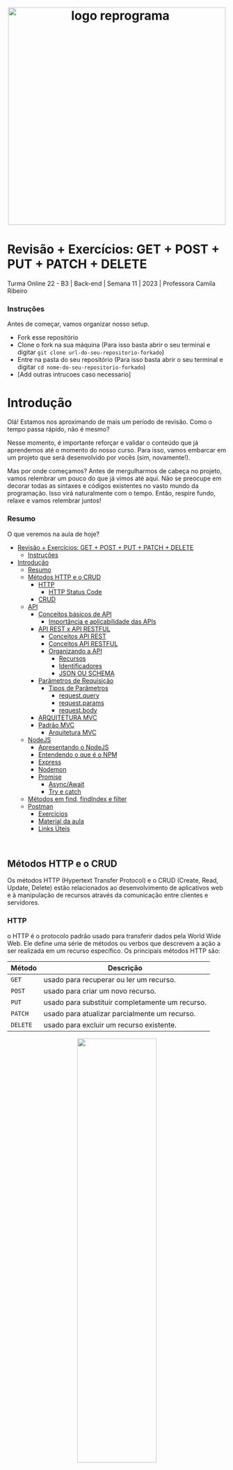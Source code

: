 <h1 align="center">
  <img src="assets/reprograma-fundos-claros.png" alt="logo reprograma" width="500">
</h1>

# Revisão + Exercícios: GET + POST + PUT + PATCH + DELETE

Turma Online 22 - B3 | Back-end | Semana 11 | 2023 | Professora Camila Ribeiro

### Instruções
Antes de começar, vamos organizar nosso setup.
* Fork esse repositório 
* Clone o fork na sua máquina (Para isso basta abrir o seu terminal e digitar `git clone url-do-seu-repositorio-forkado`)
* Entre na pasta do seu repositório (Para isso basta abrir o seu terminal e digitar `cd nome-do-seu-repositorio-forkado`)
* [Add outras intrucoes caso necessario]

# Introdução
Olá! Estamos nos aproximando de mais um período de revisão. Como o tempo passa rápido, não é mesmo?

Nesse momento, é importante reforçar e validar o conteúdo que já aprendemos até o momento do nosso curso. Para isso, vamos embarcar em um projeto que será desenvolvido por vocês (sim, novamente!).

Mas por onde começamos? Antes de mergulharmos de cabeça no projeto, vamos relembrar um pouco do que já vimos até aqui. Não se preocupe em decorar todas as sintaxes e códigos existentes no vasto mundo da programação. Isso virá naturalmente com o tempo. Então, respire fundo, relaxe e vamos relembrar juntos!

### Resumo
O que veremos na aula de hoje?




- [Revisão + Exercícios: GET + POST + PUT + PATCH + DELETE](#revisão--exercícios-get--post--put--patch--delete)
    - [Instruções](#instruções)
- [Introdução](#introdução)
    - [Resumo](#resumo)
  - [Métodos HTTP e o CRUD](#métodos-http-e-o-crud)
    - [HTTP](#http)
      - [HTTP Status Code](#http-status-code)
    - [CRUD](#crud)
  - [API](#api)
    - [Conceitos básicos de API](#conceitos-básicos-de-api)
      - [Importância e aplicabilidade das APIs](#importância-e-aplicabilidade-das-apis)
    - [API REST x API RESTFUL](#api-rest-x-api-restful)
      - [Conceitos API REST](#conceitos-api-rest)
      - [Conceitos API RESTFUL](#conceitos-api-restful)
      - [Organizando a API](#organizando-a-api)
        - [Recursos](#recursos)
        - [Identificadores](#identificadores)
        - [JSON OU SCHEMA](#json-ou-schema)
    - [Parâmetros de Requisição](#parâmetros-de-requisição)
      - [Tipos de Parâmetros](#tipos-de-parâmetros)
        - [request.query](#requestquery)
        - [request.params](#requestparams)
        - [request.body](#requestbody)
    - [ARQUITETURA MVC](#arquitetura-mvc)
    - [Padrão MVC](#padrão-mvc)
      - [Arquitetura MVC](#arquitetura-mvc-1)
  - [NodeJS](#nodejs)
      - [Apresentando o NodeJS](#apresentando-o-nodejs)
      - [Entendendo o que é o NPM](#entendendo-o-que-é-o-npm)
      - [Express](#express)
      - [Nodemon](#nodemon)
    - [Promise](#promise)
      - [Async/Await](#asyncawait)
      - [Try e catch](#try-e-catch)
  - [Métodos em find, findIndex e filter](#métodos-em-find-findindex-e-filter)
  - [Postman](#postman)
    - [Exercícios](#exercícios)
    - [Material da aula](#material-da-aula)
    - [Links Úteis](#links-úteis)


<br>

## Métodos HTTP e o CRUD

Os métodos HTTP (Hypertext Transfer Protocol) e o CRUD (Create, Read, Update, Delete) estão relacionados ao desenvolvimento de aplicativos web e à manipulação de recursos através da comunicação entre clientes e servidores.

### HTTP 

o HTTP é o protocolo padrão usado para transferir dados pela World Wide Web. Ele define uma série de métodos ou verbos que descrevem a ação a ser realizada em um recurso específico. Os principais métodos HTTP são:

| Método |  Descrição|
| --------- | ----------- |
| `GET` | usado para recuperar ou ler um recurso. |
| `POST` | usado para criar um novo recurso. |
| `PUT` | usado para substituir completamente um recurso. |
| `PATCH` | usado para atualizar parcialmente um recurso. |
| `DELETE` | usado para excluir um recurso existente. |

<p align="center">
<img src= "https://github.com/camisarp/Tres-Patas/assets/84551213/223f7a1f-5dd5-4d47-9e66-225661745535" width="60%" height="50%"/>
</p>

#### HTTP Status Code
Os código de status nos permitem saber se a solicitação que fizemos ao servidor foi um sucesso ou uma falha ou algo intermediário.

Eles são divididos em 5 grupos:

| Status |  Descrição|
| --------- | ----------- |
| `1xx` | Informativo: O servidor não concluiu totalmente a solicitação, ainda está pensando e em fase de transição. |
| `2xx` | Bem-sucedido: O servidor concluiu a solicitação com sucesso. |
| `3xx` | Redirecionamentos: este bloqueio é para redirecionamentos, significa que você solicitou um endereço, mas foi enviado para outro lugar. |
| `4xx` | Erros do cliente: há algum erro da sua parte. |
| `5xx` | Erros do servidor: há algum erro no lado do servidor. |

> Para as maes de CATs [Clica aqui <](https://http.cat/)

> Para as maes de DOGs [Clica aqui <](https://httpstatusdogs.com)

### CRUD
O CRUD é um sigla usado para descrever as quatro principais operações básicas que podem ser realizadas em um sistema de gerenciamento de banco de dados ou em um aplicativo que lida com dados persistentes. Essas operações são:

| Sigla | Método | Descrição |
| --- | --- | --- |
| `C` | `Create (Criar)` | criação de um novo recurso ou registro. |
| `R` | `Read  (Ler)` | leitura ou recuperação de um recurso existente ou registro.|
| `U` | `Update (Atualizar)` |  atualização de um recurso existente ou registro.|
| `D` | `Delete (Excluir)` | exclusão de um recurso existente ou registro.|

A relação entre os métodos HTTP e o CRUD é que os métodos HTTP fornecem a estrutura para realizar as operações CRUD em um aplicativo web. Cada método HTTP corresponde a uma ação CRUD específica, permitindo a criação, leitura, atualização e exclusão de recursos em um sistema ou banco de dados.

<p align="center">
<img src= "https://github.com/camisarp/Tres-Patas/assets/84551213/98c31d56-afce-4a1d-be6f-7cb18a106c4a" width="60%" height="50%"/>
</p>

***
## API

### Conceitos básicos de API 
API significa "Interface de Programação de Aplicações" e é uma maneira de diferentes sistemas de software se comunicarem. É como uma caixa de diálogo entre aplicativos, permitindo que eles compartilhem informações e funcionem juntos. As APIs facilitam a integração e a criação de novas funcionalidades sem precisar reinventar a roda.

#### Importância e aplicabilidade das APIs
As APIs são de extrema importância e têm ampla aplicabilidade na indústria de software. Elas permitem a integração de diferentes sistemas e aplicativos, possibilitando o compartilhamento de dados e funcionalidades entre eles. Isso impulsiona a inovação, aumenta a eficiência e a produtividade, facilita a criação de ecossistemas de desenvolvimento e promove a colaboração entre equipes e empresas. As APIs também são fundamentais para o desenvolvimento de aplicativos móveis, serviços em nuvem, integração de sistemas legados e criação de plataformas e ecossistemas de software.

### API REST x API RESTFUL

#### Conceitos API REST 
REST (Representational State Transfer) é um estilo arquitetural para o design de APIs. É baseado em um conjunto de princípios que definem como as solicitações e respostas devem ser feitas entre os sistemas. O REST utiliza os métodos padrão do protocolo HTTP, como GET, POST, PUT e DELETE, para realizar operações em recursos.

#### Conceitos API RESTFUL
Uma API é considerada RESTful quando segue os princípios do REST. Isso significa que ela utiliza os métodos HTTP corretos para cada tipo de operação (GET para recuperar informações, POST para criar novos recursos, PUT para atualizar recursos existentes e DELETE para remover recursos) e também utiliza corretamente os códigos de status HTTP para indicar o resultado de cada solicitação.

#### Organizando a API

##### Recursos
Na API temos uma coleção, por exemplo, em uma API como a da Steam teriamos uma coleção de jogos. Logo "Jogos" é um recurso nessa API.


##### Identificadores
Os recursos disponiveis em uma coleção são identificados pelo ID. No caso de jogos  ode ser o numero de serie. Com pessoas é o CPF e com livros é o ISNB.

##### JSON OU SCHEMA
O Json ou a Schema é a forma de apresentar os dados que estão em transito. Com o  chema as informações que estão indo ate o banco de dados. Aceta: boolean, numero, string, entre outros.

```
{
  "nome": "João",
  "idade": 30,
  "profissao": "engenheiro"
}
```

### Parâmetros de Requisição
Em uma API, os parâmetros de requisição são informações adicionais que podem ser enviadas juntamente com uma solicitação para uma API. Esses parâmetros fornecem dados extras para a API e podem ser usados para personalizar ou filtrar os resultados da solicitação.

#### Tipos de Parâmetros

##### request.query
NÃO faz parte do url e é passado no formato key=value. Esses parâmetros devem
ser definidos pela desenvolvedora da API.
Quando queremos criar filtros para fazer consultas na nossa aplicação, o ideal é
sempre usar o req.query. Quero filtrar por ano? Quero filtrar por cor? Por tipo? Por
diretor? Vamos usar a Query.
```
EX.: GET /musicas/findByArtista?artist=ladyGaga
```
##### request.params
São partes variáveis de um caminho de URI. Eles são tipicamente usados para apontar
para um recurso específico dentro de uma coleção. Um URL pode ter vários
parâmetros de caminho, cada um denotado com chaves { } OU dois pontos . Quando
quero filtrar/deletar/atualizar usando um identificador único (username, cpf, ID)
usamos o req.params;
```
EX.: GET /musicas/:id
```
##### request.body
É usado para enviar dados que serão cadastrados no banco, podem ser combinados
com query ou path params.
```
EX.: { "favorited": true}
```
***
### ARQUITETURA MVC
MVC é um padrão de arquitetura de software, separando sua aplicação em 3 camadas. A camada de interação do usuário(view), a camada de manipulação dos dados(model) e a camada de controle(controller) Já que estamos lidando com um projeto que tem somente backend, não lidaremos com as views, porém lidamos com as rotas(routes).

O MVC nada mais é que uma forma de organizar o nosso código. A separação de responsabilidades na arquitetura MVC traz os seguintes benefícios: a separação de responsabilidades traz benefícios como modularidade, reutilização de código, facilitação da manutenção, testabilidade e escalabilidade, tornando o desenvolvimento e a evolução do sistema mais eficientes e organizados.

### Padrão MVC

| Camada | Descrição |
| --- | --- |
| `View` | `Responsável pela apresentação da interface e coleta de inputs do usuário.` |
| `Controller` | `Coordena a interação entre a view e o model, tomando decisões e direcionando o fluxo do programa.` |
| `Model` | `Manipula os dados e contém a lógica de negócios da aplicação.` |
| `Routes` | `Mapeiam as URLs para as ações correspondentes nos controllers, determinando como as solicitações são tratadas.` |

#### Arquitetura MVC

```
 📁pasta-do-projeto
   |
   |--📁node_modules
   |
   |--📁 src
   |  |
   |  |--📁 controllers
   |  |--📁 models
   |  |--📁 routes
   |  |--📄 index.js
   | 
   |- 📄 server.js
   |- 📄 package.json
   |- 📄 README.md
```
***
## NodeJS

#### Apresentando o NodeJS
Como sabemos o Javascript é uma linguagem que foi criada para a internet, para facilitar a criação de sites dinâmicos e interativo, rodando apenas navegador.

Isso mudou com o desenvolvimento do Node.js, que é um ambiente de execução JavaScript que permite executar aplicações desenvolvidas com a linguagem de forma autônoma, sem depender de um navegador. Com ele, é possível criar praticamente qualquer tipo de aplicações web, desde servidores para sites estáticos e dinâmicos, até APIs e sistemas baseados em microserviços.

#### Entendendo o que é o NPM
O NPM (Node Package Manager) é uma ferramenta usada no desenvolvimento de software com Node.js. Ele ajuda a baixar e gerenciar bibliotecas de código que são úteis para o seu projeto. Com o NPM, você pode facilmente adicionar, atualizar ou remover essas bibliotecas. É uma maneira eficiente de tornar seu trabalho mais rápido e fácil.

#### Express
O Express.js é um Framework rápido e um dos mais utilizados em conjunto com o Node.js, facilitando no desenvolvimento de aplicações back-end e até, em conjunto com sistemas de templates, aplicações full-stack.

<p align="center">
<img src= "https://github.com/camisarp/Tres-Patas/assets/84551213/19fd6872-0ae8-4bb5-9e68-1906a71e3627" width="60%" height="50%"/>
</p>

#### Nodemon
O nodemon é uma biblioteca que ajuda no desenvolvimento de sistemas com o Node. js
reiniciando automaticamente o servidor. Ele fica monitorando a aplicação em Node, e assim que houver qualquer mudança no código, o servidor é reiniciado automaticamente

<p align="center">
<img src= "https://github.com/camisarp/Tres-Patas/assets/84551213/f3ecca93-a92d-4423-a4d0-d78cbee37886" width="60%" height="50%"/>
</p>
***
### Promise
A Promise realiza processamentos e tratamentos de eventos ou ações assíncronas. Esse objeto guarda um valor que pode estar disponível agora, no futuro ou nunca. Isso permite o tratamento de eventos ou ações que acontecem de forma assíncrona em casos de sucessos ou falhas.

<p align="center">
<img src= "https://github.com/camisarp/Tres-Patas/assets/84551213/be57543f-fe22-4594-9d3d-81ec798d6b95" width="60%" height="50%"/>
</p>

Ao criar uma Promise, a mesma começa em estado inicial como pendente (pending). Se ela estiver no estado de resolvida (resolved) é porque tudo deu certo, ou seja, a Promise foi criada e processada com sucesso, porém, em casos de falhas, a mesma estará no estado de rejeitada (rejected).
Uma das maneiras de fazer esse tratamento é através das funções then e catch, para sucesso ou falha respectivamente.

<p align="center">
<img src= "https://github.com/camisarp/Tres-Patas/assets/84551213/424acba8-f685-41e3-912e-0e83370f8b5a" width="60%" height="50%"/>
</p>

#### Async/Await
Async/await simplifica a programação assíncrona, facilitando o fluxo de escrita e leitura do código, e sair da bagunça que os Callbacks fazem no nosso código. Assim é possível escrever código que funciona de forma assíncrona, porém é lido e estruturado de forma síncrona. O async/await trabalha com o código baseado em Promises, porém esconde as promessas para que a leitura seja mais fluída e simples de entender.
Definindo uma função como async, podemos utilizar a palavra-chave await antes de qualquer expressão que retorne uma promessa. Dessa forma, a execução da função externa (a função async) será pausada até que a Promise seja resolvida.
Uma função declarada como async significa que o valor de retorno da função será, "por baixo dos panos", uma Promise.

<p align="center">
<img src= "https://github.com/camisarp/Tres-Patas/assets/84551213/bb85a5b6-14a8-4f04-9bcd-e12029fd033e" width="60%" height="50%"/>
</p>

#### Try e catch
O try e catch são usados para tratar erros assíncronos no JavaScript. O try envolve o código assíncrono e o catch captura qualquer erro ocorrido, permitindo tratá-lo de forma controlada. Isso é útil para lidar com exceções em operações demoradas, como chamadas de API.

```
try {
  const result = 10 / 0; // Tentativa de dividir por zero
  console.log(result);
} catch (error) {
  console.log('Ocorreu um erro:', error);
}
```
Nesse exemplo, o bloco de código dentro do try tenta realizar uma operação de divisão por zero, o que resulta em um erro. O catch captura esse erro e exibe uma mensagem de erro no console. Dessa forma, o programa não será interrompido abruptamente e você poderá tratar o erro de maneira adequada.
***
## Métodos em find, findIndex e filter

Os métodos find, findIndex e filter são fundamentais para a manipulação de arrays em JavaScript.

| Método |  Descrição|
| --------- | ----------- |
| `find` | é usado para encontrar o primeiro elemento que satisfaz uma condição, retornando o valor encontrado ou undefined. |
| `findIndex` | retorna o índice do primeiro elemento que atende à condição, ou -1 se nenhum for encontrado. |
| `filter` | cria um novo array com os elementos que satisfazem a condição especificada. |

***
## Postman

O Postman é uma ferramenta que dá suporte à documentação das requisições feitas pela API. Ele possui ambiente para a documentação, execução de testes de APIs e requisições em geral.

<p align="center">
<img src= "https://github.com/camisarp/Tres-Patas/assets/84551213/1f2a51b2-4ca4-4885-8bd0-0b1ff4c560fd" width="60%" height="50%"/>
</p>
***

### Exercícios 
* [Exercicio para sala](https://github.com/mflilian/repo-example/tree/main/exercicios/para-sala)
* [Exercicio para casa](https://github.com/mflilian/repo-example/tree/main/exercicios/para-casa)


***
### Material da aula 

### Links Úteis
- [O que é SSL / TLS e HTTPS?](https://www.hostinger.com.br/tutoriais/o-que-e-ssl-tls-https)
- [Códigos de status de respostas HTTP](https://developer.mozilla.org/pt-BR/docs/Web/HTTP/Status)
- [Entendendo Promises de uma vez por todas](https://medium.com/trainingcenter/entendendo-promises-de-uma-vez-por-todas-32442ec725c2)
- [NodeJs — Async/Await](https://medium.com/balta-io/nodejs-async-await-21ca3636252a)
- [Criando uma API Node em 10 passos com Express.js](https://medium.com/xp-inc/criando-uma-api-node-em-10-passos-com-express-js-52b2d612a8a9)
- [Como organizar e estruturar projetos com node.js](https://medium.com/@stroklabs/como-organizar-e-estruturar-projetos-com-node-js-4845be004899)
- [Trabalhando com JSON](https://developer.mozilla.org/pt-BR/docs/Learn/JavaScript/Objects/JSON)
- [Introdução ao JSON](https://www.json.org/json-pt)
- [O que É npm? Introdução Básica para Iniciantes](https://www.hostinger.com.br/tutoriais/o-que-e-npm)
- [Como converter os dados de uma requisição com o body-parser](https://medium.com/@febatista107/como-converter-os-dados-de-uma-requisi%C3%A7%C3%A3o-com-o-body-parser-2b5b93100f00)
- [Introdução ao gerenciamento de rotas no Node.js com JavaScript](https://learn.microsoft.com/pt-br/training/modules/node-web-routes/)

<br>

<p align="center">
<a>
 <img style="border-radius: 50%;" src="https://user-images.githubusercontent.com/84551213/181837816-99598bea-75fc-4ce9-893e-f90383f972d7.png" width="200px;" alt="Foto de Perfil de Camila Ribeiro"/>
 <br/>
</a>
</p>

<p align="center"> Desenvolvido por <a href="https://www.linkedin.com/in/camila-ribeiro-pinto/" target="_blank"><img src="https://img.shields.io/badge/-Camila_Ribeiro-blue?style=flat-square&logo=Linkedin&logoColor=white&link=https://www.linkedin.com/in/camila-ribeiro-pinto/" target="_blank"></a> </p>

<p align="center">
<img src="https://user-images.githubusercontent.com/84551213/171416454-ab93ab7f-e5a0-4276-81ec-4f5cb79dff31.png" alt="logo da reprograma" border="0" width = "200" /> <p align="center"></p>



